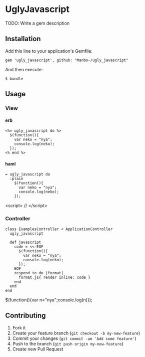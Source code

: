 # UglyJavascript

TODO: Write a gem description

## Installation

Add this line to your application's Gemfile:

    gem 'ugly_javascript', github: "Manbo-/ugly_javascript"

And then execute:

    $ bundle

## Usage

### View

#### erb

    <%= ugly_javascript do %>
      $(function(){
        var neko = "nya";
        console.log(neko);
      });
    <% end %>

#### haml
    = ugly_javascript do
      :plain
        $(function(){
          var neko = "nya";
          console.log(neko);
        });
        

\<script>
//<![CDATA[
$(function(){var n="nya";console.log(n)});
//]]>
\</script>

### Controller

    class ExamplesController < ApplicationController
      ugly_javascript
    
      def javascript
        code = <<-EOF
          $(function(){
            var neko = "nya";
            console.log(neko);
          });
        EOF
        respond_to do |format|
          format.js{ render inline: code }
        end
      end
    end

$(function(){var n="nya";console.log(n)});

## Contributing

1. Fork it
2. Create your feature branch (`git checkout -b my-new-feature`)
3. Commit your changes (`git commit -am 'Add some feature'`)
4. Push to the branch (`git push origin my-new-feature`)
5. Create new Pull Request

